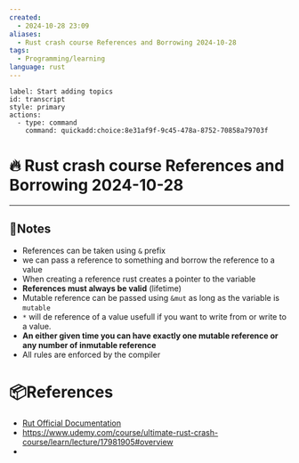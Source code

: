 ```yaml
---
created:
  - 2024-10-28 23:09
aliases:
  - Rust crash course References and Borrowing 2024-10-28
tags:
  - Programming/learning
language: rust
---
```

```meta-bind-button
label: Start adding topics
id: transcript
style: primary
actions:
  - type: command
    command: quickadd:choice:8e31af9f-9c45-478a-8752-70858a79703f

```
# 🔥 Rust crash course References and Borrowing 2024-10-28 

---
## 📃Notes 
- References can be taken using `&` prefix
- we can pass a reference to something and borrow the reference to a value
- When creating a reference rust creates a pointer to the variable
- **References must always be valid** (lifetime)
- Mutable reference can be passed using `&mut` as long as the variable is `mutable`
- `*` will de reference of a value usefull if you want to write from or write to a value.
- **An either given time you can have exactly one mutable reference or any number of inmutable reference**
- All rules are enforced by the compiler

# 📦References 
- [Rut Official Documentation](https://doc.rust-lang.org/book/ch04-02-references-and-borrowing.html)
- https://www.udemy.com/course/ultimate-rust-crash-course/learn/lecture/17981905#overview
- 